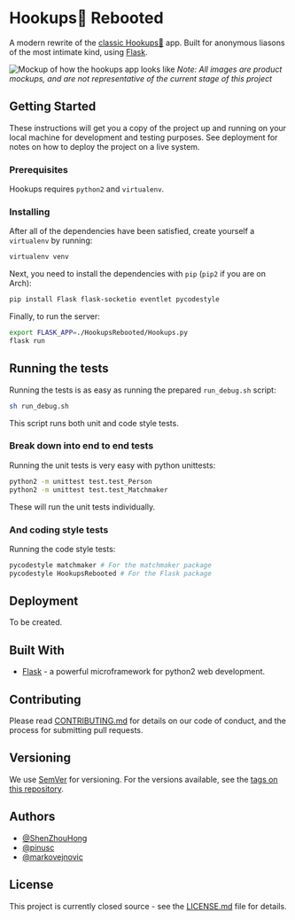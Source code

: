 # Hookups💋 Rebooted

A modern rewrite of the
[classic Hookups💋](https://github.com/UWCCSC/hookup-csc) app. Built for
anonymous liasons of the most intimate kind, using
[Flask](http://flask.pocoo.org/).

![Mockup of how the hookups app looks like](https://i.imgur.com/Zqv18Yt.png)
*Note: All images are product mockups, and are not representative of the
current stage of this project*

## Getting Started

These instructions will get you a copy of the project up and running on your
local machine for development and testing purposes. See deployment for notes on
how to deploy the project on a live system.

### Prerequisites

Hookups requires `python2` and `virtualenv`.

### Installing

After all of the dependencies have been satisfied, create yourself a
`virtualenv` by running:

```bash
virtualenv venv
```

Next, you need to install the dependencies with `pip` (`pip2` if you are on
Arch):

```bash
pip install Flask flask-socketio eventlet pycodestyle
```

Finally, to run the server:
```bash
export FLASK_APP=./HookupsRebooted/Hookups.py
flask run
```

## Running the tests

Running the tests is as easy as running the prepared `run_debug.sh` script:

```bash
sh run_debug.sh
```

This script runs both unit and code style tests.

### Break down into end to end tests

Running the unit tests is very easy with python unittests:

```bash
python2 -m unittest test.test_Person
python2 -m unittest test.test_Matchmaker
```

These will run the unit tests individually.

### And coding style tests

Running the code style tests:

```bash
pycodestyle matchmaker # For the matchmaker package
pycodestyle HookupsRebooted # For the Flask package
```

## Deployment

To be created.

## Built With

* [Flask](http://flask.pocoo.org/) - a powerful microframework for python2 web
development.

## Contributing

Please read
[CONTRIBUTING.md](https://gist.github.com/PurpleBooth/b24679402957c63ec426)
for details on our code of conduct, and the process for submitting pull
requests.

## Versioning

We use [SemVer](http://semver.org/) for versioning. For the versions available,
see the [tags on this repository](https://github.com/UWCCSC/hookups-rebooted/tags).

## Authors

* [@ShenZhouHong](https://github.com/orgs/UWCCSC/people/ShenZhouHong)
* [@pinusc](https://github.com/orgs/UWCCSC/people/pinusc)
* [@markovejnovic](https://github.com/orgs/UWCCSC/people/markovejnovic)

## License

This project is currently closed source - see the [LICENSE.md](LICENSE.md)
file for details.
